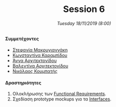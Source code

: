 <h1 align="center">Session 6</h13>
<h6 align="center">Tuesday 18/11/2019 (8:00)</h6>

#### Συμμετέχοντες
* [Στεφανία Μακρυγιαννάκη](https://github.com/stefaniamak)
* [Κωνσταντίνα Καραμπίδου](https://github.com/KonstantinaK98)
* [Άννα Αρχιτεκτονίδου](https://github.com/Anna-ar)
* [Βαλεντίνα Αρχιτεκτονίδου](https://github.com/Valentina-ar)
* [Νικόλαος Κουμπατής](https://github.com/Lycaonas)

#### Δραστηριότητες
1. Ολοκλήρωσης των [Functional Requirements](https://docs.google.com/spreadsheets/d/1-FQYydeJ0SdIuMXPixpHzTE4_ZNRNRxyu-x8ttQcUn8/edit?usp=sharing).
2. Σχεδίαση prototype mockups για τα [Interfaces](https://github.com/stefaniamak/adopse-events/wiki/Interfaces).
